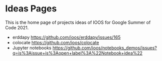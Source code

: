 # Ideas Pages

This is the home page of projects ideas of IOOS for Google Summer of Code 2021.

- erddapy https://github.com/ioos/erddapy/issues/165
- colocate https://github.com/ioos/colocate
- Jupyter notebooks https://github.com/ioos/notebooks_demos/issues?q=is%3Aissue+is%3Aopen+label%3A%22Notebook+idea%22
